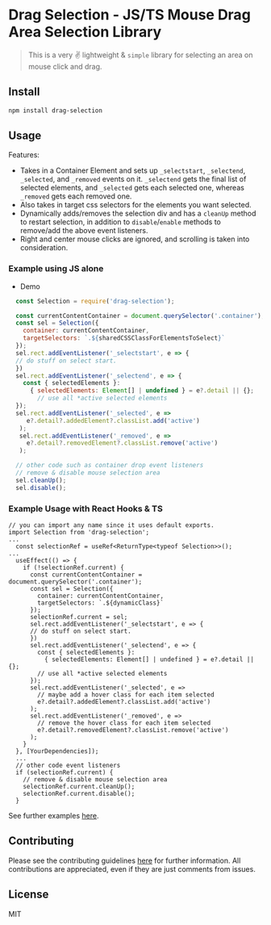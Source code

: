 # Drag Selection - JS/TS Mouse Drag Area Selection Library

> This is a very ✌ lightweight & `simple` library for selecting an area on mouse click and drag.

## Install

```bash
npm install drag-selection
```

## Usage

Features:

- Takes in a Container Element and sets up `_selectstart`, `_selectend`, `_selected`, and `_removed` events on it. `_selectend` gets the final list of selected elements, and `_selected` gets each selected one, whereas `_removed` gets each removed one.
- Also takes in target css selectors for the elements you want selected.
- Dynamically adds/removes the selection div and has a `cleanUp` method to restart selection, in addition to `disable`/`enable` methods to remove/add the above event listeners.
- Right and center mouse clicks are ignored, and scrolling is taken into consideration.

### Example using JS alone

- Demo

```js
  const Selection = require('drag-selection');

  const currentContentContainer = document.querySelector('.container');
  const sel = Selection({
    container: currentContentContainer,
    targetSelectors: `.${sharedCSSClassForElementsToSelect}`
  });
  sel.rect.addEventListener('_selectstart', e => {
  // do stuff on select start.
  })
  sel.rect.addEventListener('_selectend', e => {
    const { selectedElements }: 
      { selectedElements: Element[] | undefined } = e?.detail || {};
        // use all *active selected elements
  });
  sel.rect.addEventListener('_selected', e =>
     e?.detail?.addedElement?.classList.add('active')
   );
   sel.rect.addEventListener('_removed', e =>
     e?.detail?.removedElement?.classList.remove('active')
   );

  // other code such as container drop event listeners
  // remove & disable mouse selection area
  sel.cleanUp();
  sel.disable();
```

### Example Usage with React Hooks & TS

```TS
// you can import any name since it uses default exports.
import Selection from 'drag-selection';
...
  const selectionRef = useRef<ReturnType<typeof Selection>>();
...
  useEffect(() => {
    if (!selectionRef.current) {
      const currentContentContainer = document.querySelector('.container');
      const sel = Selection({
        container: currentContentContainer,
        targetSelectors: `.${dynamicClass}`
      });
      selectionRef.current = sel;
      sel.rect.addEventListener('_selectstart', e => {
      // do stuff on select start.
      })
      sel.rect.addEventListener('_selectend', e => {
        const { selectedElements }: 
          { selectedElements: Element[] | undefined } = e?.detail || {};
        // use all *active selected elements
      });
      sel.rect.addEventListener('_selected', e =>
        // maybe add a hover class for each item selected
        e?.detail?.addedElement?.classList.add('active')
      );
      sel.rect.addEventListener('_removed', e =>
        // remove the hover class for each item selected
        e?.detail?.removedElement?.classList.remove('active')
      );
    }
  }, [YourDependencies]);
  ...
  // other code event listeners
  if (selectionRef.current) {
    // remove & disable mouse selection area
    selectionRef.current.cleanUp();
    selectionRef.current.disable();
  }
```

See further examples [here](https://github.com/tjmoses/drag-selection/blob/master/index.test.js).

## Contributing

Please see the contributing guidelines [here](contributing.md) for further information. All contributions are appreciated, even if they are just comments from issues.

## License

MIT
